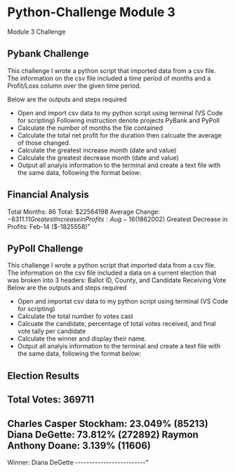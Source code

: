# Python-Challenge Module 3

Module 3 Challenge

## Pybank Challenge 

This challenge I wrote a python script that imported data from a csv file. The information on the csv file included a time period of months and a Profit/Loss column over the given time period. 

Below are the outputs and steps required
- Open and import csv data to my python script using terminal (VS Code for scripting)
    Following instruction denote projects PyBank and PyPoll
- Calculate the number of months the file contained
- Calculate the total net profit for the duration
    then calcuate the average of those changed.
- Calculate the greatest increase month (date and value)
- Calculate the greatest decrease month (date and value)
- Output all analyis information to the terminal and create a text file with the same data, following the format below:

Financial Analysis
----------------------------
Total Months: 86
Total: $22564198
Average Change: $-8311.11
Greatest Increase in Profits: Aug-16 ($1862002)
Greatest Decrease in Profits: Feb-14 ($-1825558)"

## PyPoll Challenge

This challenge I wrote a python script that imported data from a csv file. The information on the csv file included a data on a current election that was broken into 3 headers: Ballot ID, County, and Candidate Receiving Vote
Below are the  outputs and steps required
- Open and importat csv data to my python script using terminal (VS Code for scripting)
- Calculate the total number fo votes cast
- Calcuate the candidate, percentage of total votes received, and final vote tally per candidate
- Calculate the winner and display their name.
- Output all analyis information to the terminal and create a text file with the same data, following the format below:

Election Results
-------------------------
Total Votes: 369711
-------------------------
Charles Casper Stockham: 23.049% (85213)
Diana DeGette: 73.812% (272892)
Raymon Anthony Doane: 3.139% (11606)
-------------------------
Winner: Diana DeGette
-------------------------"